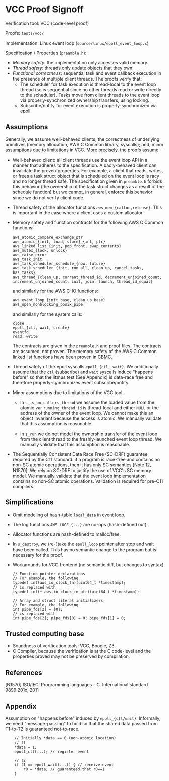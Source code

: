 # VCC Proof Signoff

Verification tool: VCC (code-level proof)

Proofs: `tests/vcc/`

Implementation: Linux event loop (`source/linux/epoll_event_loop.c`)

Specification / Properties (`preamble.h`):
  - *Memory safety*: the implementation only accesses valid memory.
  - *Thread safety*: threads only update objects that they own.
  - *Functional correctness*: sequential task and event callback execution in
    the presence of multiple client threads. The proofs verify that:
    - The scheduler for task execution is thread-local to the event loop
      thread (so is sequential since no other threads read or write directly to
      the scheduler). Tasks move from client threads to the event loop via
      properly-synchronized ownership transfers, using locking.
    - Subscribe/notify for event execution is properly-synchronized via epoll.

## Assumptions

Generally, we assume well-behaved clients; the correctness of underlying
primitives (memory allocation, AWS C Common library, syscalls); and, minor
assumptions due to limitations in VCC. More precisely, the proofs assume:

  - Well-behaved client: all client threads use the event loop API in a manner
    that adheres to the specification. A badly-behaved client can invalidate
    the proven properties. For example, a client that reads, writes, or frees a
    task struct object that is scheduled on the event loop is racy and no
    longer thread safe. The specification given in `preamble.h` forbids this
    behavior (the ownership of the task struct changes as a result of the
    schedule function) but we cannot, in general, enforce this behavior since
    we do not verify client code.

  - Thread safety of the allocator functions `aws_mem_{calloc,release}`. This is
    important in the case where a client uses a custom allocator.

  - Memory safety and function contracts for the following AWS C Common functions:

        aws_atomic_compare_exchange_ptr
        aws_atomic_{init, load, store}_{int, ptr}
        aws_linked_list_{init, pop_front, swap_contents}
        aws_mutex_{lock, unlock}
        aws_raise_error
        aws_task_init
        aws_task_scheduler_schedule_{now, future}
        aws_task_scheduler_{init, run_all, clean_up, cancel_tasks, has_tasks}
        aws_thread_{clean_up, current_thread_id, decrement_unjoined_count, increment_unjoined_count, init, join, launch, thread_id_equal}

    and similarly for the AWS C-IO functions:

        aws_event_loop_{init_base, clean_up_base}
        aws_open_nonblocking_posix_pipe

    and similarly for the system calls:

        close
        epoll_{ctl, wait, create}
        eventfd
        read, write

    The contracts are given in the `preamble.h` and proof files. The contracts
    are assumed, not proven. The memory safety of the AWS C Common linked list
    functions have been proven in CBMC.

  - Thread safety of the epoll syscalls `epoll_{ctl, wait}`. We additionally
    assume that the `ctl` (subscribe) and `wait` syscalls induce "happens
    before" so that the litmus test (See Appendix) is data-race free and
    therefore properly-synchronizes event subscribe/notify.

  - Minor assumptions due to limitations of the VCC tool.

    - In `s_is_on_callers_thread` we assume the loaded value from the atomic
      var `running_thread_id` is thread-local and either `NULL` or the address
      of the owner of the event loop. We cannot make this an object invariant
      because the access is atomic. We manually validate that this assumption
      is reasonable.

    - In `s_run` we do not model the ownership transfer of the event loop from
      the client thread to the freshly-launched event loop thread. We manually
      validate that this assumption is reasonable.

  - The Sequentially Consistent Data Race Free (SC-DRF) guarantee required by
    the C11 standard: if a program is race-free and contains no non-SC atomic
    operations, then it has only SC semantics [Note 12, N1570]. We rely on
    SC-DRF to justify the use of VCC's SC memory model. We manually
    validate that the event loop implementation contains no non-SC atomic
    operations. Validation is required for pre-C11 compilers.

## Simplifications

  - Omit modeling of hash-table `local_data` in event loop.
  - The log functions `AWS_LOGF_{...}` are no-ops (hash-defined out).
  - Allocator functions are hash-defined to malloc/free.
  - In `s_destroy`, we (re-)take the `epoll_loop` pointer after stop and wait
    have been called. This has no semantic change to the program but is
    necessary for the proof.
  - Workarounds for VCC frontend (no semantic diff, but changes to syntax)

        // Function pointer declarations
        // For example, the following
        typedef int(aws_io_clock_fn)(uint64_t *timestamp);
        // is replaced with
        typedef int(* aws_io_clock_fn_ptr)(uint64_t *timestamp);

        // Array and struct literal initializers
        // For example, the following
        int pipe_fds[2] = {0};
        // is replaced with
        int pipe_fds[2]; pipe_fds[0] = 0; pipe_fds[1] = 0;

## Trusted computing base

  - Soundness of verification tools: VCC, Boogie, Z3
  - C Compiler, because the verification is at the C code-level and the
    properties proved may not be preserved by compilation.

## References

[N1570] ISO/IEC. Programming languages – C. International standard 9899:201x,
2011

## Appendix

Assumption on "happens before" induced by `epoll_{ctl/wait}`. Informally,
we need "message-passing" to hold so that the shared data passed from T1-to-T2
is guaranteed not-to-race.

        // Initially *data == 0 (non-atomic location)
        // T1
        *data = 1;
        epoll_ctl(...); // register event

        // T2
        if (1 == epoll_wait(...)) { // receive event
            r0 = *data; // guaranteed that r0==1
        }
